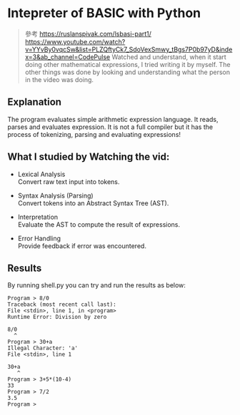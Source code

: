 # Intepreter of BASIC with Python
>參考 https://ruslanspivak.com/lsbasi-part1/
https://www.youtube.com/watch?v=YYvBy0vqcSw&list=PLZQftyCk7_SdoVexSmwy_tBgs7P0b97yD&index=3&ab_channel=CodePulse 
Watched and understand, when it start doing other mathematical expressions, I tried writing it by myself. The other things was done by looking and understanding what the person in the video was doing.

## Explanation

The program evaluates simple arithmetic expression language. It reads, parses and evaluates expression. It is not a full compiler but it has the process of tokenizing, parsing and evaluating expressions!

## What I studied by Watching the vid:
- Lexical Analysis   
 Convert raw text input into tokens.

- Syntax Analysis (Parsing)   
 Convert tokens into an Abstract Syntax Tree (AST).

- Interpretation   
 Evaluate the AST to compute the result of expressions.

- Error Handling   
 Provide feedback if error was encountered.


## Results
By running shell.py you can try and run the results as below:
```
Program > 8/0
Traceback (most recent call last): 
File <stdin>, line 1, in <program> 
Runtime Error: Division by zero    

8/0
  ^
Program > 30+a
Illegal Character: 'a'
File <stdin>, line 1

30+a
   ^
Program > 3+5*(10-4)
33
Program > 7/2
3.5
Program >
```